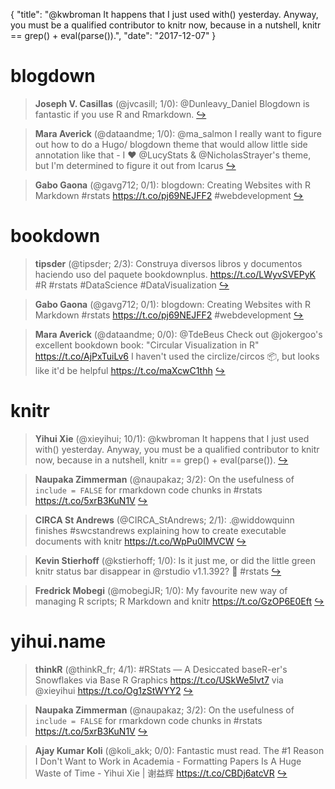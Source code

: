 {
  "title": "@kwbroman It happens that I just used with() yesterday. Anyway, you must be a qualified contributor to knitr now, because in a nutshell, knitr == grep() + eval(parse()).",
  "date": "2017-12-07"
}

# blogdown

> **Joseph V. Casillas** (@jvcasill; 1/0): @Dunleavy_Daniel Blogdown is fantastic if you use R and Rmarkdown.  [&#8618;](https://twitter.com/xieyihui/status/938324602861883392)

<!-- -->


> **Mara Averick** (@dataandme; 1/0): @ma_salmon I really want to figure out how to do a Hugo/ blogdown theme that would allow little side annotation like that - I ❤ @LucyStats &amp; @NicholasStrayer's theme, but I'm determined to figure it out from Icarus  [&#8618;](https://twitter.com/xieyihui/status/938218866995494912)

<!-- -->


> **Gabo Gaona** (@gavg712; 0/1): blogdown: Creating Websites with R Markdown #rstats https://t.co/pj69NEJFF2 #webdevelopment  [&#8618;](https://twitter.com/xieyihui/status/938492075473035264)

<!-- -->


# bookdown

> **tipsder** (@tipsder; 2/3): Construya diversos libros y documentos haciendo uso del paquete bookdownplus.
https://t.co/LWyvSVEPyK
#R
#rstats 
#DataScience 
#DataVisualization  [&#8618;](https://twitter.com/xieyihui/status/938553116978483200)

<!-- -->


> **Gabo Gaona** (@gavg712; 0/1): blogdown: Creating Websites with R Markdown #rstats https://t.co/pj69NEJFF2 #webdevelopment  [&#8618;](https://twitter.com/xieyihui/status/938492075473035264)

<!-- -->


> **Mara Averick** (@dataandme; 0/0): @TdeBeus Check out @jokergoo's excellent bookdown book: "Circular Visualization in R"
https://t.co/AjPxTuiLv6 I haven't used the circlize/circos 📦, but looks like it'd be helpful https://t.co/maXcwC1thh  [&#8618;](https://twitter.com/xieyihui/status/938447502596018177)

<!-- -->


# knitr

> **Yihui Xie** (@xieyihui; 10/1): @kwbroman It happens that I just used with() yesterday. Anyway, you must be a qualified contributor to knitr now, because in a nutshell, knitr == grep() + eval(parse()).  [&#8618;](https://twitter.com/xieyihui/status/938446609033105408)

<!-- -->


> **Naupaka Zimmerman** (@naupakaz; 3/2): On the usefulness of `include = FALSE` for rmarkdown code chunks in #rstats https://t.co/5xrB3KuN1V  [&#8618;](https://twitter.com/xieyihui/status/938432377352626176)

<!-- -->


> **CIRCA St Andrews** (@CIRCA_StAndrews; 2/1): .@widdowquinn finishes #swcstandrews explaining how to create executable documents with knitr https://t.co/WpPu0IMVCW  [&#8618;](https://twitter.com/xieyihui/status/938450810907881473)

<!-- -->


> **Kevin Stierhoff** (@kstierhoff; 1/0): Is it just me, or did the little green knitr status bar disappear in @rstudio v1.1.392? 🤔 #rstats  [&#8618;](https://twitter.com/xieyihui/status/938495786211360768)

<!-- -->


> **Fredrick Mobegi** (@mobegiJR; 1/0): My favourite new way of managing R scripts; R Markdown and knitr https://t.co/GzOP6E0Eft  [&#8618;](https://twitter.com/xieyihui/status/938231351517384704)

<!-- -->


# yihui.name

> **thinkR** (@thinkR_fr; 4/1): #RStats — A Desiccated baseR-er's Snowflakes via Base R Graphics https://t.co/USkWe5lvt7 via @xieyihui https://t.co/Og1zStWYY2  [&#8618;](https://twitter.com/xieyihui/status/938317233503330304)

<!-- -->


> **Naupaka Zimmerman** (@naupakaz; 3/2): On the usefulness of `include = FALSE` for rmarkdown code chunks in #rstats https://t.co/5xrB3KuN1V  [&#8618;](https://twitter.com/xieyihui/status/938432377352626176)

<!-- -->


> **Ajay Kumar Koli** (@koli_akk; 0/0): Fantastic must read. The #1 Reason I Don't Want to Work in Academia - Formatting Papers Is A Huge Waste of Time - Yihui Xie | 谢益辉 https://t.co/CBDj6atcVR  [&#8618;](https://twitter.com/xieyihui/status/938404247078445056)

<!-- -->


